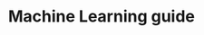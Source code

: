 ---
title: Machine Learning guide
bundle: machine-learning
icon: "c8y-icon c8y-icon-data-explorer"
type: root
layout: root
weight: 120
---